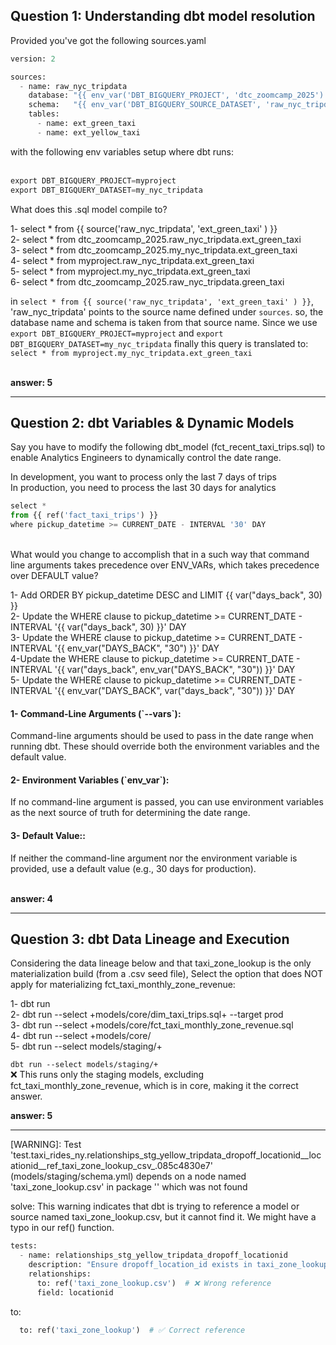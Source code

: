 <h2>Question 1: Understanding dbt model resolution </h2>
Provided you've got the following sources.yaml <br>

```python
version: 2

sources:
  - name: raw_nyc_tripdata
    database: "{{ env_var('DBT_BIGQUERY_PROJECT', 'dtc_zoomcamp_2025') }}"
    schema:   "{{ env_var('DBT_BIGQUERY_SOURCE_DATASET', 'raw_nyc_tripdata') }}"
    tables:
      - name: ext_green_taxi
      - name: ext_yellow_taxi
```
with the following env variables setup where dbt runs: <br> <br>

```python
export DBT_BIGQUERY_PROJECT=myproject
export DBT_BIGQUERY_DATASET=my_nyc_tripdata
```
What does this .sql model compile to? <br>

1- select * from {{ source('raw_nyc_tripdata', 'ext_green_taxi' ) }}<br>
2- select * from dtc_zoomcamp_2025.raw_nyc_tripdata.ext_green_taxi<br>
3- select * from dtc_zoomcamp_2025.my_nyc_tripdata.ext_green_taxi<br>
4- select * from myproject.raw_nyc_tripdata.ext_green_taxi<br>
5- select * from myproject.my_nyc_tripdata.ext_green_taxi<br>
6- select * from dtc_zoomcamp_2025.raw_nyc_tripdata.green_taxi<br>

in `select * from {{ source('raw_nyc_tripdata', 'ext_green_taxi' ) }}`, 'raw_nyc_tripdata' points  to the source name defined under `sources`. so, the database name and schema is taken from that source name. Since we use `export DBT_BIGQUERY_PROJECT=myproject` and `export DBT_BIGQUERY_DATASET=my_nyc_tripdata` finally this query is translated to:
`select * from myproject.my_nyc_tripdata.ext_green_taxi`<br><br>

**answer: 5** 

---------------------------------------------------------------------

<h2>Question 2: dbt Variables & Dynamic Models</h2>
Say you have to modify the following dbt_model (fct_recent_taxi_trips.sql) to enable Analytics Engineers to dynamically control the date range.<br>

In development, you want to process only the last 7 days of trips<br>
In production, you need to process the last 30 days for analytics<br>
```python
select *
from {{ ref('fact_taxi_trips') }}
where pickup_datetime >= CURRENT_DATE - INTERVAL '30' DAY
```
<br>What would you change to accomplish that in a such way that command line arguments takes precedence over ENV_VARs, which takes precedence over DEFAULT value?<br>

1- Add ORDER BY pickup_datetime DESC and LIMIT {{ var("days_back", 30) }}<br>
2- Update the WHERE clause to pickup_datetime >= CURRENT_DATE - INTERVAL '{{ var("days_back", 30) }}' DAY<br>
3- Update the WHERE clause to pickup_datetime >= CURRENT_DATE - INTERVAL '{{ env_var("DAYS_BACK", "30") }}' DAY<br>
4-Update the WHERE clause to pickup_datetime >= CURRENT_DATE - INTERVAL '{{ var("days_back", env_var("DAYS_BACK", "30")) }}' DAY<br>
5- Update the WHERE clause to pickup_datetime >= CURRENT_DATE - INTERVAL '{{ env_var("DAYS_BACK", var("days_back", "30")) }}' DAY
<h4>1- Command-Line Arguments (`--vars`):</h4>
Command-line arguments should be used to pass in the date range when running dbt. These should override both the environment variables and the default value. <br>
<h4>2- Environment Variables (`env_var`):</h4>
If no command-line argument is passed, you can use environment variables as the next source of truth for determining the date range. <br>
<h4>3- Default Value::</h4>
If neither the command-line argument nor the environment variable is provided, use a default value (e.g., 30 days for production). <br><br>

**answer: 4**

___________________________________________________________________________

<h2>Question 3: dbt Data Lineage and Execution</h2>
Considering the data lineage below and that taxi_zone_lookup is the only materialization build (from a .csv seed file), Select the option that does NOT apply for materializing fct_taxi_monthly_zone_revenue:<br>

1- dbt run<br>
2- dbt run --select +models/core/dim_taxi_trips.sql+ --target prod<br>
3- dbt run --select +models/core/fct_taxi_monthly_zone_revenue.sql<br>
4- dbt run --select +models/core/<br>
5- dbt run --select models/staging/+<br>

`dbt run --select models/staging/+` <br>
❌ This runs only the staging models, excluding fct_taxi_monthly_zone_revenue, which is in core, making it the correct answer.<br>


**answer: 5**

________________________________________________________________________________________________




[WARNING]: Test 'test.taxi_rides_ny.relationships_stg_yellow_tripdata_dropoff_locationid__locationid__ref_taxi_zone_lookup_csv_.085c4830e7' (models/staging/schema.yml) depends on a node named 'taxi_zone_lookup.csv' in package '' which was not found

solve:
This warning indicates that dbt is trying to reference a model or source named taxi_zone_lookup.csv, but it cannot find it. 
We might have a typo in our ref() function.

```python
tests:
  - name: relationships_stg_yellow_tripdata_dropoff_locationid
    description: "Ensure dropoff_location_id exists in taxi_zone_lookup.csv"
    relationships:
      to: ref('taxi_zone_lookup.csv')  # ❌ Wrong reference
      field: locationid
```

to:
```python
  to: ref('taxi_zone_lookup')  # ✅ Correct reference
```

